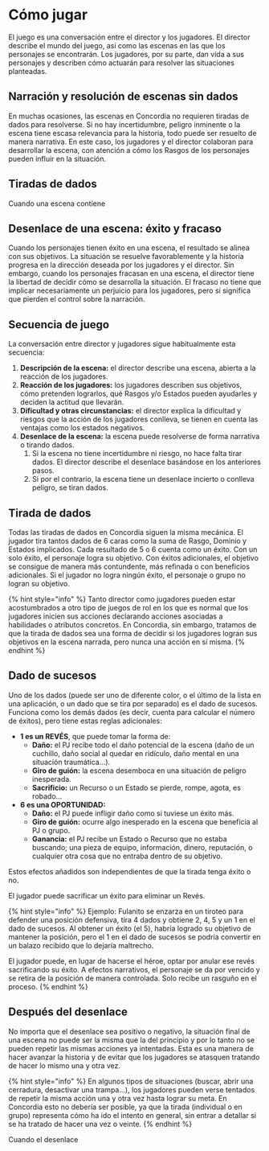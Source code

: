 # Cómo jugar

El juego es una conversación entre el director y los jugadores. El director describe el mundo del juego, así como las escenas en las que los personajes se encontrarán. Los jugadores, por su parte, dan vida a sus personajes y describen cómo actuarán para resolver las situaciones planteadas.

## Narración y resolución de escenas sin dados

En muchas ocasiones, las escenas en Concordia no requieren tiradas de dados para resolverse. Si no hay incertidumbre, peligro inminente o la escena tiene escasa relevancia para la historia, todo puede ser resuelto de manera narrativa. En este caso, los jugadores y el director colaboran para desarrollar la escena, con atención a cómo los Rasgos de los personajes pueden influir en la situación.

## Tiradas de dados

Cuando una escena contiene&#x20;

## Desenlace de una escena: éxito y fracaso

Cuando los personajes tienen éxito en una escena, el resultado se alinea con sus objetivos. La situación se resuelve favorablemente y la historia progresa en la dirección deseada por los jugadores y el director. Sin embargo, cuando los personajes fracasan en una escena, el director tiene la libertad de decidir cómo se desarrolla la situación. El fracaso no tiene que implicar necesariamente un perjuicio para los jugadores, pero sí significa que pierden el control sobre la narración.

## Secuencia de juego

La conversación entre director y jugadores sigue habitualmente esta secuencia:

1. **Descripción de la escena:** el director describe una escena, abierta a la reacción de los jugadores.
2. **Reacción de los jugadores:** los jugadores describen sus objetivos, cómo pretenden lograrlos, qué Rasgos y/o Estados pueden ayudarles y deciden la actitud que llevarán.
3. **Dificultad y otras circunstancias:** el director explica la dificultad y riesgos que la acción de los jugadores conlleva, se tienen en cuenta las ventajas como los estados negativos.
4. **Desenlace de la escena:** la escena puede resolverse de forma narrativa o tirando dados.
   1. Si la escena no tiene incertidumbre ni riesgo, no hace falta tirar dados. El director describe el desenlace basándose en los anteriores pasos.
   2. Si por el contrario, la escena tiene un desenlace incierto o conlleva peligro, se tiran dados.

## Tirada de dados

Todas las tiradas de dados en Concordia siguen la misma mecánica. El jugador tira tantos dados de 6 caras como la suma de Rasgo, Dominio y Estados implicados. Cada resultado de 5 o 6 cuenta como un éxito. Con un solo éxito, el personaje logra su objetivo. Con éxitos adicionales, el objetivo se consigue de manera más contundente, más refinada o con beneficios adicionales. Si el jugador no logra ningún éxito, el personaje o grupo no logran su objetivo.

{% hint style="info" %}
Tanto director como jugadores pueden estar acostumbrados a otro tipo de juegos de rol en los que es normal que los jugadores inicien sus acciones declarando acciones asociadas a habilidades o atributos concretos. En Concordia, sin embargo, tratamos de que la tirada de dados sea una forma de decidir si los jugadores logran sus objetivos en la escena narrada, pero nunca una acción en sí misma.
{% endhint %}

## Dado de sucesos

Uno de los dados (puede ser uno de diferente color, o el último de la lista en una aplicación, o un dado que se tira por separado) es el dado de sucesos. Funciona como los demás dados (es decir, cuenta para calcular el número de éxitos), pero tiene estas reglas adicionales:

* **1 es un REVÉS**, que puede tomar la forma de:
  * **Daño:** el PJ recibe todo el daño potencial de la escena (daño de un cuchillo, daño social al quedar en ridículo, daño mental en una situación traumática…).
  * **Giro de guión:** la escena desemboca en una situación de peligro inesperada.
  * **Sacrificio:** un Recurso o un Estado se pierde, rompe, agota, es robado…
* **6 es una OPORTUNIDAD:**
  * **Daño:** el PJ puede infligir daño como si tuviese un éxito más.
  * **Giro de guión:** ocurre algo inesperado en la escena que beneficia al PJ o grupo.
  * **Ganancia:** el PJ recibe un Estado o Recurso que no estaba buscando; una pieza de equipo, información, dinero, reputación, o cualquier otra cosa que no entraba dentro de su objetivo.

Estos efectos añadidos son independientes de que la tirada tenga éxito o no.

El jugador puede sacrificar un éxito para eliminar un Revés.

{% hint style="info" %}
Ejemplo: Fulanito se enzarza en un tiroteo para defender una posición defensiva, tira 4 dados y obtiene 2, 4, 5 y un 1 en el dado de sucesos. Al obtener un éxito (el 5), habría logrado su objetivo de mantener la posición, pero el 1 en el dado de sucesos se podría convertir en un balazo recibido que lo dejaría maltrecho.

El jugador puede, en lugar de hacerse el héroe, optar por anular ese revés sacrificando su éxito. A efectos narrativos, el personaje se da por vencido y se retira de la posición de manera controlada. Solo recibe un rasguño en el proceso.
{% endhint %}

## Después del desenlace

No importa que el desenlace sea positivo o negativo, la situación final de una escena no puede ser la misma que la del principio y por lo tanto no se pueden repetir las mismas acciones ya intentadas. Esta es una manera de hacer avanzar la historia y de evitar que los jugadores se atasquen tratando de hacer lo mismo una y otra vez.

{% hint style="info" %}
En algunos tipos de situaciones (buscar, abrir una cerradura, desactivar una trampa...), los jugadores pueden verse tentados de repetir la misma acción una y otra vez hasta lograr su meta. En Concordia esto no debería ser posible, ya que la tirada (individual o en grupo) representa cómo ha ido el intento en general, sin entrar a detallar si se ha tratado de hacer una vez o veinte.
{% endhint %}

Cuando el desenlace

